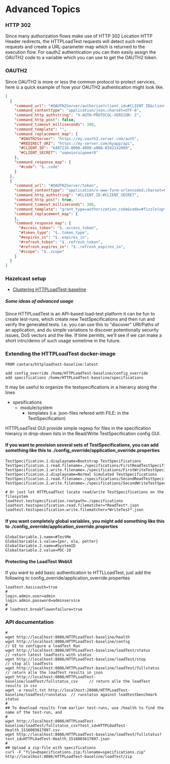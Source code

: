 # Advanced Topics


### HTTP 302

Since many authorization flows make use of HTTP 302 Location HTTP Header redirects, the HTTPLoadTest requests will detect such redirect requests and 
create a URL-parameter map which is returned to the execution flow. For oauth2 authentication you can then easily assign the OAUTH2 code to a variable
which you can use to get the OAUTH2 token.

### OAUTH2

Since OAUTH2 is more or less the common protocol to protect services, here is a quick example of how your OAUTH2 authentication might look like. 

```json
[
  {
    "command_url": "#OAUTH2Server/authorize?client_id=#CLIENT_ID&client_secret=#CLIENT_SECRET&response_type=code&redirect_uri=#REDIRECT_URI/authorize&state=placeholder&user_id=00000000-0000-4000-a007-000000000001",
    "command_contenttype": "application/json;charset=UTF-8",
    "command_http_authstring": "X-AUTH-PROTOCOL-VERSION: 2",
    "command_http_post": false,
    "command_timeout_milliseconds": 300,
    "command_template": "",
    "command_replacement_map": {
      "#OAUTH2Server": "https://my.oauth2.server.com/auth",
      "#REDIRECT_URI": "https://my-server.com/myapp/api",
      "#CLIENT_ID": "6487234-0000-4000-a006-0342142009",
      "#CLIENT_SECRET": "uqewioruiqower8"
    },
    "command_response_map": {
      "#code": "$..code"
    }
  },
  {
    "command_url": "#OAUTH2Server/token",
    "command_contenttype": "application/x-www-form-urlencoded;charset=UTF-8",
    "command_http_authstring": "#CLIENT_ID:#CLIENT_SECRET",
    "command_http_post": true,
    "command_timeout_milliseconds": 300,
    "command_template": "grant_type=authorization_code&code=#fizzle(optionvalue:#code)&redirect_uri=#REDIRECT_URI/authorize",
    "command_replacement_map": {
    },
    "command_response_map": {
      "#access_token": "$..access_token",
      "#token_type": "$..token_type",
      "#expires_in": "$..expires_in",
      "#refresh_token": "$..refresh_token",
      "#refresh_expires_in": "$..refresh_expires_in",
      "#scope": "$..scope"
    }
  }
]
```



### Hazelcast setup

* [Clustering HTTPLoadTest-baseline](CLUSTERING.md)


##### Some ideas of advanced usage

Since HTTPLoadTest is an API-based load-test platform it can be fun to create test-runs, which create new TestSpecifications
and then run and verify the generated tests. I.e. you can use this to "discover" URI/Paths of an application, and du simple
variations to discover potentionally security issues, DoS vectors and the like. If time permits, we'll see if we can make a
short intro/demo of such usage sometime in the future.


### Extending the HTTPLoadTest docker-image  

```jshelllanguage
FROM cantara/httploadtest-baseline:latest

add config_override /home/HTTPLoadTest-baseline/config_override
add specifications /home/HTTPLoadTest-baseline/specifications
```

It may be useful to organize the testspecifications in a hierarcy along the lines
 - spesifications
   - module/system
     - templates (i.e. json-files refered with FILE: in the TestSpecification)

HTTPLoadTest GUI provide simple regexp for files in the specification hierarcy in drop-down lists in the Read/Write TestSpecification config GUI.


#### If you want to provision several sets of TestSpecifications, you can add something like this to ./config_override/application_override.properties
```properties
TestSpecification.1.displayname=Bootstrap TestSpecifications
TestSpecification.1.read.filename=./specifications/FirstReadTestSpecification.json
TestSpecification.1.write.filename=./specifications/FirstWriteTestSpecification.json
TestSpecification.2.displayname=Normal Simulated TestSpecifications
TestSpecification.2.read.filename=./specifications/SecondReadTestSpecification.json
TestSpecification.2.write.filename=./specifications/SecondWriteTestSpecification.json

# Or just let HTTPLoadTest locate read/write TestSpecifications on the filesystem
loadtest.testspecification.rootpath=./specifications
loadtest.testspecification.read.filematcher=*ReadTest*.json
loadtest.testspecification.write.filematcher=*WriteTest*.json

```

#### If you want completely global variables, you might add something like this to ./config_override/application_override.properties
```properties
GlobalVariable.1.name=#TestMe
GlobalVariable.1.value={per, ola, petter}
GlobalVariable.2.name=#SystemID
GlobalVariable.2.value=PDC-10
```

#### Protecting the LoadTest WebUI

If you want to add basic authentication to HTTLLoadTest, just add the following to config_override/application_override.properties
```properties
loadtest.basicauth=true
#
login.admin.user=admin
login.admin.password=adminservice
#
# loadtest.breakflowonfailure=true
```


### API documentation

```jshelllanguage
#
wget http://localhost:8086/HTTPLoadTest-baseline/health
wget http://localhost:8086/HTTPLoadTest-baseline/config                      // UI to configure a loadTest Run
wget http://localhost:8086/HTTPLoadTest-baseline/loadTest/status             // return latest loadTests with status
wget http://localhost:8086/HTTPLoadTest-baseline/loadTest/stop               // stop all loadTests
wget http://localhost:8086/HTTPLoadTest-baseline/loadTest/fullstatus         // return alle the loadTest results in json
wget http://localhost:8086/HTTPLoadTest-baseline/loadTest/fullstatus_csv     // return alle the loadTest results in csv
wget -o result.txt http://localhost:28086/HTTPLoadTest-baseline/loadTest/runstatus  // runstatus against loadtestbenchmark status
#
## To download results from earlier test-runs, use /health to find the name of the test-run, and 
#
wget http://localhost:8086/HTTPLoadTest-baseline/loadTest/fullstatus_csv?test_id=HTTPLOadTest-Health_1516003617097.csv
wget http://localhost:8086/HTTPLoadTest-baseline/loadTest/fullstatus?test_id=HTTPLOadTest-Health_1516003617097.json
#
## Upload a zip-file with specifications
curl -F "file=@specifications.zip;filename=specifications.zip" http://localhost:8086/HTTPLoadTest-baseline/loadTest/zip
```
